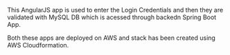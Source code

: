 This AngularJS app is used to enter the Login Credentials and then they are validated with MySQL DB which is acessed through
backedn Spring Boot App.

Both these apps are deployed on AWS and stack has been created using AWS Cloudformation.